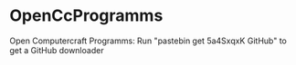 OpenCcProgramms
===============

Open Computercraft Programms:
Run "pastebin get 5a4SxqxK GitHub" to get a GitHub downloader
